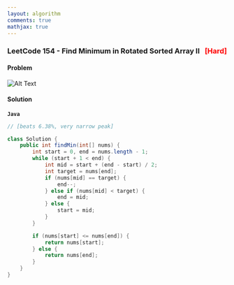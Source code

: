```yaml
---
layout: algorithm
comments: true
mathjax: true
---
```


### LeetCode 154 - Find Minimum in Rotated Sorted Array II &nbsp; <span style="color:red;">[Hard]</span>

#### Problem

![Alt Text]({{site.baseurl}}/algorithms/leetcode/images/leetcode154.png)


#### Solution

**`Java`**
```Java
// [beats 6.38%, very narrow peak]

class Solution {
    public int findMin(int[] nums) {
        int start = 0, end = nums.length - 1;
        while (start + 1 < end) {
            int mid = start + (end - start) / 2;
            int target = nums[end];
            if (nums[mid] == target) {
                end--;
            } else if (nums[mid] < target) {
                end = mid;
            } else {
                start = mid;
            }
        }

        if (nums[start] <= nums[end]) {
            return nums[start];
        } else {
            return nums[end];
        }
    }
}
```

<br><br>

